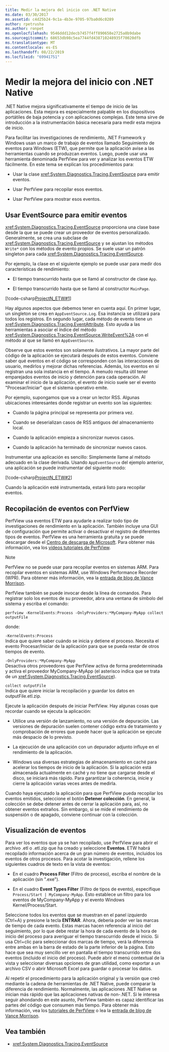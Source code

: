 ```yaml
---
title: Medir la mejora del inicio con .NET Native
ms.date: 03/30/2017
ms.assetid: c4d25b24-9c1a-4b3e-9705-97ba0d6c0289
author: rpetrusha
ms.author: ronpet
ms.openlocfilehash: 9546ddd12decb7457f4ff890658e2725a8b9dabe
ms.sourcegitcommit: 68653db98c5ea7744fd438710248935f70020dfb
ms.translationtype: MT
ms.contentlocale: es-ES
ms.lasthandoff: 08/22/2019
ms.locfileid: "69941751"
---
```

# <a name="measuring-startup-improvement-with-net-native"></a>Medir la mejora del inicio con .NET Native
.NET Native mejora significativamente el tiempo de inicio de las aplicaciones. Esta mejora es especialmente palpable en los dispositivos portátiles de baja potencia y con aplicaciones complejas. Este tema sirve de introducción a la instrumentación básica necesaria para medir esta mejora de inicio.  
  
 Para facilitar las investigaciones de rendimiento, .NET Framework y Windows usan un marco de trabajo de eventos llamado Seguimiento de eventos para Windows (ETW), que permite que la aplicación avise a las herramientas cuando se produzcan eventos. Luego, puede usar una herramienta denominada PerfView para ver y analizar los eventos ETW fácilmente. En este tema se explican los procedimientos para:  
  
- Usar la clase <xref:System.Diagnostics.Tracing.EventSource> para emitir eventos.  
  
- Usar PerfView para recopilar esos eventos.  
  
- Usar PerfView para mostrar esos eventos.  
  
## <a name="using-eventsource-to-emit-events"></a>Usar EventSource para emitir eventos  
 <xref:System.Diagnostics.Tracing.EventSource> proporciona una clase base desde la que se puede crear un proveedor de eventos personalizado. Generalmente, se crea una subclase de <xref:System.Diagnostics.Tracing.EventSource> y se ajustan los métodos `Write*` con los métodos de evento propios. Se suele usar un patrón singleton para cada <xref:System.Diagnostics.Tracing.EventSource>.  
  
 Por ejemplo, la clase en el siguiente ejemplo se puede usar para medir dos características de rendimiento:  
  
- El tiempo transcurrido hasta que se llamó al constructor de clase `App`.  
  
- El tiempo transcurrido hasta que se llamó al constructor `MainPage`.  
  
 [!code-csharp[ProjectN_ETW#1](../../../samples/snippets/csharp/VS_Snippets_CLR/projectn_etw/cs/etw1.cs#1)]  
  
 Hay algunos aspectos que debemos tener en cuenta aquí. En primer lugar, un singleton se crea en `AppEventSource.Log`. Esa instancia se utilizará para todos los registros. En segundo lugar, cada método de evento tiene un <xref:System.Diagnostics.Tracing.EventAttribute>. Esto ayuda a las herramientas a asociar el índice del método <xref:System.Diagnostics.Tracing.EventSource.WriteEvent%2A> con el método al que se llamó en `AppEventSource`.  
  
 Observe que estos eventos son solamente ilustrativos. La mayor parte del código de la aplicación se ejecutará después de estos eventos. Conviene saber qué eventos en el código se corresponden con las interacciones de usuario, medirlos y mejorar dichas referencias. Además, los eventos en sí registran una sola instancia en el tiempo. A menudo resulta útil tener emparejados eventos de inicio y detención para cada operación. Al examinar el inicio de la aplicación, el evento de inicio suele ser el evento "Procesar/Iniciar" que el sistema operativo emite.  
  
 Por ejemplo, supongamos que va a crear un lector RSS. Algunas ubicaciones interesantes donde registrar un evento son las siguientes:  
  
- Cuando la página principal se representa por primera vez.  
  
- Cuando se deserializan casos de RSS antiguos del almacenamiento local.  
  
- Cuando la aplicación empieza a sincronizar nuevos casos.  
  
- Cuando la aplicación ha terminado de sincronizar nuevos casos.  
  
 Instrumentar una aplicación es sencillo: Simplemente llame al método adecuado en la clase derivada. Usando `AppEventSource` del ejemplo anterior, una aplicación se puede instrumentar del siguiente modo:  
  
 [!code-csharp[ProjectN_ETW#2](../../../samples/snippets/csharp/VS_Snippets_CLR/projectn_etw/cs/etw2.cs#2)]  
  
 Cuando la aplicación esté instrumentada, estará listo para recopilar eventos.  
  
## <a name="gathering-events-with-perfview"></a>Recopilación de eventos con PerfView  
 PerfView usa eventos ETW para ayudarle a realizar todo tipo de investigaciones de rendimiento en la aplicación. También incluye una GUI de configuración que permite activar o desactivar el registro de diferentes tipos de eventos. PerfView es una herramienta gratuita y se puede descargar desde el [Centro de descarga de Microsoft](https://www.microsoft.com/download/details.aspx?id=28567). Para obtener más información, vea los [vídeos tutoriales de PerfView](https://channel9.msdn.com/Series/PerfView-Tutorial).  
  
> [!NOTE]
> PerfView no se puede usar para recopilar eventos en sistemas ARM. Para recopilar eventos en sistemas ARM, use Windows Performance Recorder (WPR). Para obtener más información, vea la [entrada de blog de Vance Morrison](https://blogs.msdn.com/b/vancem/archive/2012/12/19/collecting-etw-perfview-data-on-an-windows-rt-winrt-arm-surface-device.aspx).  
  
 PerfView también se puede invocar desde la línea de comandos. Para registrar solo los eventos de su proveedor, abra una ventana de símbolo del sistema y escriba el comando:  
  
```  
perfview -KernelEvents:Process -OnlyProviders:*MyCompany-MyApp collect outputFile   
```  
  
 donde:  
  
 `-KernelEvents:Process`  
 Indica que quiere saber cuándo se inicia y detiene el proceso. Necesita el evento Procesar/Iniciar de la aplicación para que se pueda restar de otros tiempos de evento.  
  
 `-OnlyProviders:*MyCompany-MyApp`  
 Desactiva otros proveedores que PerfView activa de forma predeterminada y activa el proveedor MyCompany-MyApp  (el asterisco indica que se trata de un <xref:System.Diagnostics.Tracing.EventSource>).  
  
 `collect outputFile`  
 Indica que quiere iniciar la recopilación y guardar los datos en outputFile.etl.zip.  
  
 Ejecute la aplicación después de iniciar PerfView. Hay algunas cosas que recordar cuando se ejecuta la aplicación:  
  
- Utilice una versión de lanzamiento, no una versión de depuración. Las versiones de depuración suelen contener código extra de tratamiento y comprobación de errores que puede hacer que la aplicación se ejecute más despacio de lo previsto.  
  
- La ejecución de una aplicación con un depurador adjunto influye en el rendimiento de la aplicación.  
  
- Windows usa diversas estrategias de almacenamiento en caché para acelerar los tiempos de inicio de la aplicación. Si la aplicación está almacenada actualmente en caché y no tiene que cargarse desde el disco, se iniciará más rápido. Para garantizar la coherencia, inicie y cierre la aplicación varias veces antes de medirla.  
  
 Cuando haya ejecutado la aplicación para que PerfView pueda recopilar los eventos emitidos, seleccione el botón **Detener colección**. En general, la colección se debe detener antes de cerrar la aplicación para, así, no obtener eventos extraños. Sin embargo, si se mide el rendimiento de suspensión o de apagado, conviene continuar con la colección.  
  
## <a name="displaying-the-events"></a>Visualización de eventos  
 Para ver los eventos que ya se han recopilado, use PerfView para abrir el archivo .etl o .etl.zip que ha creado y seleccione **Eventos**. ETW habrá recopilado información acerca de un gran número de eventos, incluidos los eventos de otros procesos. Para acotar la investigación, rellene los siguientes cuadros de texto en la vista de eventos:  
  
- En el cuadro **Process Filter** (Filtro de proceso), escriba el nombre de la aplicación (sin ".exe").  
  
- En el cuadro **Event Types Filter** (Filtro de tipos de evento), especifique `Process/Start | MyCompany-MyApp`. Esto establece un filtro para los eventos de MyCompany-MyApp y el evento Windows Kernel/Process/Start.  
  
 Seleccione todos los eventos que se muestran en el panel izquierdo (Ctrl+A) y presione la tecla **ENTRAR**. Ahora, debería poder ver las marcas de tiempo de cada evento. Estas marcas hacen referencia al inicio del seguimiento, por lo que debe restar la hora de cada evento de la hora de inicio del proceso para averiguar el tiempo transcurrido desde el inicio. Si usa Ctrl+clic para seleccionar dos marcas de tiempo, verá la diferencia entre ambas en la barra de estado de la parte inferior de la página. Esto hace que sea muy sencillo ver en pantalla el tiempo transcurrido entre dos eventos (incluido el inicio del proceso). Puede abrir el menú contextual de la vista y seleccionar diversas opciones de gran utilidad, como exportar a un archivo CSV o abrir Microsoft Excel para guardar o procesar los datos.  
  
 Al repetir el procedimiento para la aplicación original y la versión que creó mediante la cadena de herramientas de .NET Native, puede comparar la diferencia de rendimiento.   Normalmente, las aplicaciones .NET Native se inician más rápido que las aplicaciones nativas de non-.NET. Si le interesa seguir ahondando en este asunto, PerfView también es capaz identificar las partes del código que consumen más tiempo. Para obtener más información, vea los [tutoriales de PerfView](https://channel9.msdn.com/Series/PerfView-Tutorial) o lea la [entrada de blog de Vance Morrison](https://blogs.msdn.com/b/vancem/archive/2011/12/28/publication-of-the-perfview-performance-analysis-tool.aspx).  
  
## <a name="see-also"></a>Vea también

- <xref:System.Diagnostics.Tracing.EventSource>
